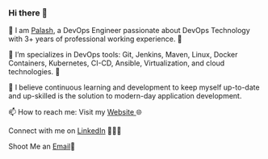 ### Hi there 👋

🔭 I am [Palash](https://www.linkedin.com/in/palashakare/), a DevOps Engineer passionate about DevOps Technology with 3+ years of professional working experience. 🎯

🌱 I’m specializes in DevOps tools: Git, Jenkins, Maven, Linux, Docker Containers, Kubernetes, CI-CD, Ansible, Virtualization, and cloud technologies. 🚀

🤔 I believe continuous learning and development to keep myself up-to-date and up-skilled is the solution to modern-day application development.

📫 How to reach me: 
Visit my [Website ](https://palashakare.netlify.app/)🌐

Connect with me on [LinkedIn](https://www.linkedin.com/in/palashakare/) 👨🏻‍💻

Shoot Me an [Email](palashakare123@gmail.com)💌 


